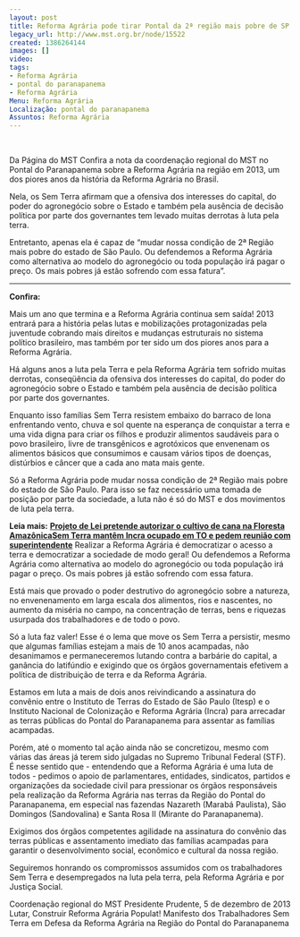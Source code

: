 ```yaml
---
layout: post
title: Reforma Agrária pode tirar Pontal da 2ª região mais pobre de SP
legacy_url: http://www.mst.org.br/node/15522
created: 1386264144
images: []
video: 
tags:
- Reforma Agrária
- pontal do paranapanema
- Reforma Agrária
Menu: Reforma Agrária
Localização: pontal do paranapanema
Assuntos: Reforma Agrária
---
```



 


Da Página do MST
Confira a nota da coordenação regional do MST no Pontal do Paranapanema sobre a Reforma Agrária na região em 2013, um dos piores anos da história da Reforma Agrária no Brasil.  

Nela, os Sem Terra afirmam que a ofensiva dos interesses do capital, do poder do agronegócio sobre o Estado e também pela ausência de decisão política por parte dos governantes tem levado muitas derrotas à luta pela terra.  

Entretanto, apenas ela é capaz de “mudar nossa condição de 2ª Região mais pobre do estado de São Paulo. Ou defendemos a Reforma Agrária como alternativa ao modelo do agronegócio ou toda população irá pagar o preço. Os mais pobres já estão sofrendo com essa fatura”.
****
**Confira:**  

Mais um ano que termina e a Reforma Agrária continua sem saída! 2013 entrará para a história pelas lutas e mobilizações protagonizadas pela juventude cobrando mais direitos e mudanças estruturais no sistema político brasileiro, mas também por ter sido um dos piores anos para a Reforma Agrária.      

Há alguns anos a luta pela Terra e pela Reforma Agrária tem sofrido muitas derrotas, conseqüência da ofensiva dos interesses do capital, do poder do agronegócio sobre o Estado e também pela ausência de decisão política por parte dos governantes.  

Enquanto isso famílias Sem Terra resistem embaixo do barraco de lona enfrentando vento, chuva e sol quente na esperança de conquistar a terra e uma vida digna para criar os filhos e produzir alimentos saudáveis para o povo brasileiro, livre de transgênicos e agrotóxicos que envenenam os alimentos básicos que consumimos e causam vários tipos de doenças, distúrbios e câncer que a cada ano mata mais gente.  

Só a Reforma Agrária pode mudar nossa condição de 2ª Região mais pobre do estado de São Paulo. Para isso se faz necessário uma tomada de posição por parte da sociedade, a luta não é só do MST e dos movimentos de luta pela terra.


**Leia mais:**
[**Projeto de Lei pretende autorizar o cultivo de cana na Floresta Amazônica**](http://www.mst.org.br/node/15520)[**Sem Terra mantêm Incra ocupado em TO e pedem reunião com superintendente**](http://www.mst.org.br/node/15519)
Realizar a Reforma Agrária é democratizar o acesso a terra e democratizar a sociedade de modo geral! Ou defendemos a Reforma Agrária como alternativa ao modelo do agronegócio ou toda população irá pagar o preço. Os mais pobres já estão sofrendo com essa fatura.  

Está mais que provado o poder destrutivo do agronegócio sobre a natureza, no envenenamento em larga escala dos alimentos, rios e nascentes, no aumento da miséria no campo, na concentração de terras, bens e riquezas usurpada dos trabalhadores e de todo o povo.  

Só a luta faz valer! Esse é o lema que move os Sem Terra a persistir, mesmo que algumas famílias estejam a mais de 10 anos acampadas, não desanimamos e permaneceremos lutando contra a barbárie do capital, a ganância do latifúndio e exigindo que os órgãos governamentais efetivem a política de distribuição de terra e da Reforma Agrária.  

Estamos em luta a mais de dois anos reivindicando a assinatura do convênio entre o Instituto de Terras do Estado de São Paulo (Itesp) e o Instituto Nacional de Colonização e Reforma Agrária (Incra) para arrecadar as terras públicas do Pontal do Paranapanema para assentar as famílias acampadas.  

Porém, até o momento tal ação ainda não se concretizou, mesmo com várias das áreas já terem sido julgadas no Supremo Tribunal Federal (STF). É nesse sentido que - entendendo que a Reforma Agrária é uma luta de todos - pedimos o apoio de parlamentares, entidades, sindicatos, partidos e organizações da sociedade civil para pressionar os órgãos responsáveis pela realização da Reforma Agrária nas terras da Região do Pontal do Paranapanema, em especial nas fazendas Nazareth (Marabá Paulista), São Domingos (Sandovalina) e Santa Rosa II (Mirante do Paranapanema).  

Exigimos dos órgãos competentes agilidade na assinatura do convênio das terras públicas e assentamento imediato das famílias acampadas para garantir o desenvolvimento social, econômico e cultural da nossa região.  

Seguiremos honrando os compromissos assumidos com os trabalhadores Sem Terra e desempregados na luta pela terra, pela Reforma Agrária e por Justiça Social.  

Coordenação regional do MST
Presidente Prudente, 5 de dezembro de 2013
Lutar, Construir Reforma Agrária Populat!
Manifesto dos Trabalhadores Sem Terra em Defesa da Reforma Agrária na Região do Pontal do Paranapanema
 
